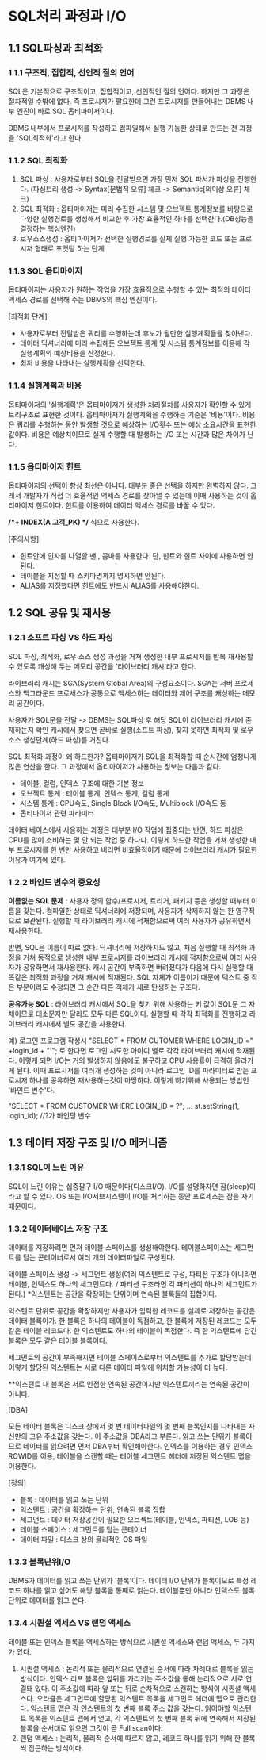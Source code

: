 # SQL처리 과정과 I/O
## 1.1 SQL파싱과 최적화
### 1.1.1 구조적, 집합적, 선언적 질의 언어
SQL은 기본적으로 구조적이고, 집합적이고, 선언적인 질의 언어다. 하지만 그 과정은 절차적일 수밖에 없다. 즉 프로시저가 팔요한데 그런 프로시저를 만들어내는 DBMS 내부 엔진이 바로 SQL 옵티마이저이다. 

DBMS 내부에서 프로시저를 작성하고 컴파일해서 실행 가능한 상태로 만드는 전 과정을 'SQL최적화'라고 한다.

### 1.1.2 SQL 최적화
1. SQL 파싱 : 사용자로부터 SQL을 전달받으면 가장 먼저 SQL 파서가 파싱을 진행한다. (파싱트리 생성 -> Syntax[문법적 오류] 체크 -> Semantic[의미상 오류] 체크)
2. SQL 최적화 : 옵티마이저는 미리 수집한 시스템 및 오브젝트 통계정보를 바탕으로 다양한 실행경로를 생성해서 비교한 후 가장 효율적인 하나를 선택한다.(DB성능을 결정하는 핵심엔진)
3. 로우소스생성 : 옵티마이저가 선택한 실행경로를 실제 실행 가능한 코드 또는 프로시저 형태로 포맷팅 하는 단계

### 1.1.3 SQL 옵티마이저
옵티마이저는 사용자가 원하는 작업을 가장 효율적으로 수행할 수 있는 최적의 데이터 액세스 경로를 선택해 주는 DBMS의 핵심 엔진이다.

[최적화 단계]
* 사용자로부터 전달받은 쿼리를 수행하는데 후보가 될만한 실행계획들을 찾아낸다.
* 데이터 딕셔너리에 미리 수집해둔 오브젝트 통계 및 시스템 통계정보를 이용해 각 실행계획의 예상비용을 산정한다.
* 최저 비용을 나타내는 실행계획을 선택한다.

### 1.1.4 실행계획과 비용
옵티마이저의 '실행계획'은 옵티마이저가 생성한 처리절차를 사용자가 확인할 수 있게 트리구조로 표현한 것이다. 옵티마이저가 실행계획을 수행하는 기준은 '비용'이다. 비용은 쿼리를 수행하는 동안 발생할 것으로 예상하는 I/O횟수 또는 예상 소요시간을 표현한 값이다. 비용은 예상치이므로 실게 수행할 때 발생하는 I/O 또는 시간과 많은 차이가 난다.

### 1.1.5 옵티마이저 힌트
옵티마이저의 선택이 항상 최선은 아니다. 대부분 좋은 선택을 하지만 완벽하지 않다. 그래서 개발자가 직접 더 효율적인 액세스 경로를 찾아낼 수 있는데 이때 사용하는 것이 옵티마이저 힌트이다. 힌트를 이용하여 데이터 액세스 경로를 바꿀 수 있다. 

__/*+ INDEX(A 고객_PK) */__ 식으로 사용한다.

[주의사항]
* 힌트안에 인자를 나열할 땐 , 콤마를 사용한다. 단, 힌트와 힌트 사이에 사용하면 안 된다.
* 테이블을 지정할 때 스키마명까지 명시하면 안된다.
* ALIAS를 지정했다면 힌트에도 반드시 ALIAS를 사용해야한다.

## 1.2 SQL 공유 및 재사용
### 1.2.1 소프트 파싱 VS 하드 파싱
SQL 파싱, 최적화, 로우 소스 생성 과정을 거쳐 생성한 내부 프로시저를 반복 재사용할 수 있도록 캐싱해 두는 메모리 공간을 '라이브러리 캐시'라고 한다.

라이브러리 캐시는 SGA(System Global Area)의 구성요소이다. SGA는 서버 프로세스와 백그라운드 프로세스가 공통으로 액세스하는 데이터와 제어 구조를 캐싱하는 메모리 공간이다.

사용자가 SQL문을 전달 -> DBMS는 SQL파싱 후 해당 SQL이 라이브러리 캐시에 존재하는지 확인 캐시에서 찾으면 곧바로 실행(소프트 파싱), 찾지 못하면 최적화 및 로우소스 생성단계(하드 파싱)를 거친다.

SQL 최적화 과정이 왜 하드한가? 옵티마이저가 SQL을 최적화할 때 순시간에 엄청나게 많은 연산을 한다. 그 과정에서 옵티마이저가 사용하는 정보는 다음과 같다.

* 테이블, 컬럼, 인덱스 구조에 대한 기본 정보
* 오브젝트 통계 : 테이블 통계, 인덱스 통계, 컬럼 통계
* 시스템 통계 : CPU속도, Single Block I/O속도, Multiblock I/O속도 등
* 옵티마이저 관련 파라미터 

데이터 베이스에서 사용하는 과정은 대부분 I/O 작업에 집중되는 반면, 하드 파싱은 CPU를 많이 소비하는 몇 안 되는 작업 중 하나다. 이렇게 하드한 작업을 거쳐 생성한 내부 프로시저를 한 번만 사용하고 버리면 비효율적이기 때문에 라이브러리 캐시가 필요한 이유가 여기에 있다.

### 1.2.2 바인드 변수의 중요성
__이름없는 SQL 문제__ : 사용자 정의 함수/프로시저, 트리거, 패키지 등은 생성할 때부터 이름을 갖는다. 컴파일한 상태로 딕셔너리에 저장되며, 사용자가 삭제하지 않는 한 영구적으로 보관된다. 실행할 때 라이브러리 캐시에 적재함으로써 여러 사용자가 공유하면서 재사용한다.

반면, SQL은 이름이 따로 없다. 딕셔너리에 저장하지도 않고, 처음 실행할 때 최적화 과정을 거쳐 동적으로 생성한 내부 프로시저를 라이브러리 캐시에 적재함으로써 여러 사용자가 공유하면서 재사용한다. 캐시 공간이 부족하면 버려졌다가 다음에 다시 실행할 때 똑같은 최적화 과정을 거쳐 캐시에 적재된다. SQL 자체가 이름이기 때문에 텍스트 중 작은 부분이라도 수정되면 그 순간 다른 객체가 새로 탄생하는 구조다.

__공유가능 SQL__ : 라이브러리 캐시에서 SQL을 찾기 위해 사용하는 키 값이 SQL문 그 자체이므로 대소문자만 달라도 모두 다른 SQL이다. 실행할 때 각각 최적화를 진행하고 라이브러리 캐시에서 별도 공간을 사용한다.

예) 로그인 프로그램 작성시 "SELECT * FROM CUTOMER WHERE LOGIN_ID =" +login_id + "'"; 로 한다면 로그인 시도한 아이디 별로 각각 라이브러리 캐시에 적재된다. 이렇게 되면 I/O는 거의 발생하지 않음에도 불구하고 CPU 사용률이 급격히 올라가게 된다. 이때 프로시저를 여러개 생성하는 것이 아니라 로그인 ID를 파라미터로 받는 프로시저 하나를 공유하면 재사용하는것이 마땅하다. 이렇게 하기위해 사용되는 방법인 '바인드 변수'다. 

"SELECT * FROM CUSTOMER WHERE LOGIN_ID = ?"; ... st.setString(1, login_id);  //?가 바인딩 변수

## 1.3 데이터 저장 구조 및 I/O 메커니즘
### 1.3.1 SQL이 느린 이유
SQL이 느린 이유는 십중팔구 I/O 때문이다(디스크I/O). I/O를 설명하자면 잠(sleep)이라고 할 수 있다. OS 또는 I/O서브시스템이 I/O를 처리하는 동안 프로세스는 잠을 자기 때문이다. 

### 1.3.2 데이터베이스 저장 구조
데이터를 저장하려면 먼저 테이블 스페이스를 생성해야한다. 테이블스페이스는 세그먼트를 담는 콘테이너로서 여러 개의 데이터파일로 구성된다.

테이블 스페이스 생성 -> 세그먼트 생성(여러 익스텐트로 구성, 파티션 구조가 아니라면 테이블, 인덱스도 하나의 세그먼트다. / 파티션 구조라면 각 파티션이 하나의 세그먼트가 된다.) *익스텐트는 공간을 확장하는 단위이며 연속된 블록들의 집합이다.

익스텐트 단위로 공간을 확장하지만 사용자가 입력한 레코드를 실제로 저장하는 공간은 데이터 블록이가. 한 블록은 하나의 테이블이 독점하고, 한 블록에 저장된 레코드는 모두 같은 테이블 레코드다. 한 익스텐트도 하나의 테이블이 독점한다. 즉 한 익스텐트에 담긴 블록은 모두 같은 테이블 블록이다.

세그먼트의 공간이 부족해지면 테이블 스페이스로부터 익스텐트를 추가로 할당받는데 이렇게 할당된 익스텐트는 서로 다른 데이터 파일에 위치할 가능성이 더 높다.

**익스턴트 내 블록은 서로 인접한 연속된 공간이지만 익스텐트끼리는 연속된 공간이 아니다.

[DBA]

모든 데이터 블록은 디스크 상에서 몇 번 데이터파일의 몇 번째 블록인지를 나타내는 자신만의 고유 주소값을 갖는다. 이 주소값을 DBA라고 부른다. 읽고 쓰는 단위가 블록이므로 데이터를 읽으려면 먼저 DBA부터 확인해야한다. 인덱스를 이용하는 경우 인덱스 ROWID를 이용, 테이블을 스캔할 때는 테이블 세그먼트 헤더에 저장된 익스텐트 맵을 이용한다.

[정의]
* 블록 : 데이터를 읽고 쓰는 단위
* 익스텐트 : 공간을 확장하는 단위, 연속된 블록 집합
* 세그먼트 : 데이터 저장공간이 필요한 오브젝트(테이블, 인덱스, 파티션, LOB 등)
* 테이블 스페이스 : 세그먼트를 담는 콘테이너
* 데이터 파일 : 디스크 상의 물리적인 OS 파일

### 1.3.3 블록단위I/O
DBMS가 데이터를 읽고 쓰는 단위가 '블록'이다. 데이터 I/O 단위가 블록이므로 특정 레코드 하나를 읽고 싶어도 해당 블록을 통째로 읽는다. 테이블뿐만 아니라 인덱스도 블록 단위로 데이터를 읽고 쓴다. 

### 1.3.4 시퀀셜 액세스 VS 랜덤 액세스
테이블 또는 인덱스 블록을 액세스하는 방식으로 시퀀셜 액세스와 랜덤 액세스, 두 가지가 있다. 

1) 시퀀셜 액세스 : 논리적 또는 물리적으로 연결된 순서에 따라 차례대로 블록을 읽는 방식이다. 인덱스 리프 블록은 앞뒤를 가리키는 주소값을 통해 논리적으로 서로 연결돼 있다. 이 주소값에 따라 앞 또는 뒤로 순차적으로 스캔하는 방식이 시퀀셜 액세스다. 오라클은 세그먼트에 할당된 익스텐트 목록을 세그먼트 헤더에 맵으로 관리한다. 익스텐트 맵은 각 인스텐트의 첫 번째 블록 주소 값을 갖는다. 읽어야할 익스텐트 목록을 익스텐트 맵에서 얻고, 각 익스텐트의 첫 번째 블록 뒤에 연속해서 저장된 블록을 순서대로 읽으면 그것이 곧 Full scan이다.
2) 랜덤 액세스 : 논리적, 물리적 순서에 따르지 않고, 레코드 하나를 읽기 위해 한 블록씩 접근하는 방식이다. 